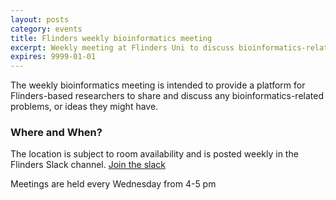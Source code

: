 ```yaml
---
layout: posts
category: events
title: Flinders weekly bioinformatics meeting
excerpt: Weekly meeting at Flinders Uni to discuss bioinformatics-related problems/ideas
expires: 9999-01-01
---
```


The weekly bioinformatics meeting is intended to provide a platform for Flinders-based researchers to share and 
discuss any bioinformatics-related problems, or ideas they might have. 

### Where and When?

The location is subject to room availability and is posted weekly in the Flinders Slack channel. 
[Join the slack](/follow-us/)

Meetings are held every Wednesday from 4-5 pm
